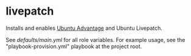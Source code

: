 livepatch
=========

Installs and enables [Ubuntu Advantage][] and Ubuntu Livepatch.

See _defaults/main.yml_ for all role variables. For example usage, see
the "playbook-provision.yml" playbook at the project root.

  [Ubuntu Advantage]: <https://ubuntu.com/advantage>
